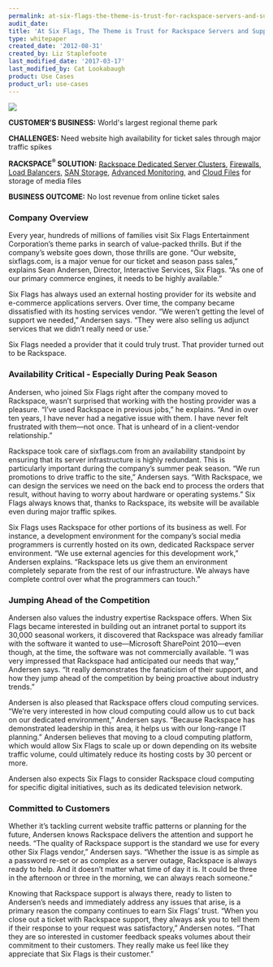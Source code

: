```yaml
---
permalink: at-six-flags-the-theme-is-trust-for-rackspace-servers-and-support/
audit_date:
title: 'At Six Flags, The Theme is Trust for Rackspace Servers and Support'
type: whitepaper
created_date: '2012-08-31'
created_by: Liz Staplefoote
last_modified_date: '2017-03-17'
last_modified_by: Cat Lookabaugh
product: Use Cases
product_url: use-cases
---
```


<a href="http://www.sixflags.com/national/index.aspx">
   <img src="{% asset_path use-cases/at-six-flags-the-theme-is-trust-for-rackspace-servers-and-support/sixflags_logo.png %}" />
</a>

**CUSTOMER’S BUSINESS:** World's largest regional theme park

**CHALLENGES:** Need website high availability for ticket sales through major
traffic spikes

**RACKSPACE<sup>&reg;</sup> SOLUTION:** [Rackspace Dedicated Server
Clusters](http://www.rackspace.com/managed_hosting/index.php),
[Firewalls](http://www.rackspace.com/managed_hosting/services/security/firewalls.php),
[Load Balancers](http://www.rackspace.com/cloud/cloud_hosting_products/loadbalancers/),
[SAN Storage](http://www.rackspace.com/managed_hosting/services/storage/san.php),
[Advanced Monitoring](http://www.rackspace.com/managed_hosting/services/reporting/urlmonitoring.php),
and [Cloud Files](http://www.rackspace.com/cloud/cloud_hosting_products/files/) for
storage of media files

**BUSINESS OUTCOME:** No lost revenue from online ticket sales

### Company Overview

Every year, hundreds of millions of families visit Six Flags
Entertainment Corporation’s theme parks in search of value-packed
thrills. But if the company’s website goes down, those thrills are gone.
“Our website, sixflags.com, is a major venue for our ticket and season
pass sales,” explains Sean Andersen, Director, Interactive Services, Six
Flags. “As one of our primary commerce engines, it needs to be highly
available.”

Six Flags has always used an external hosting provider for its website
and e-commerce applications servers. Over time, the company became
dissatisfied with its hosting services vendor. “We weren’t getting the
level of support we needed,” Andersen says. “They were also selling us
adjunct services that we didn’t really need or use.”

Six Flags needed a provider that it could truly trust. That provider
turned out to be Rackspace.

### Availability Critical - Especially During Peak Season

Andersen, who joined Six Flags right after the company moved to
Rackspace, wasn’t surprised that working with the hosting provider was a
pleasure. “I’ve used Rackspace in previous jobs,” he explains. “And in
over ten years, I have never had a negative issue with them. I have
never felt frustrated with them—not once. That is unheard of in a
client-vendor relationship.”

Rackspace took care of sixflags.com from an availability standpoint by
ensuring that its server infrastructure is highly redundant. This is
particularly important during the company’s summer peak season. “We run
promotions to drive traffic to the site,” Andersen says. “With
Rackspace, we can design the services we need on the back end to process
the orders that result, without having to worry about hardware or
operating systems.” Six Flags always knows that, thanks to Rackspace,
its website will be available even during major traffic spikes.

Six Flags uses Rackspace for other portions of its business as well. For
instance, a development environment for the company’s social media
programmers is currently hosted on its own, dedicated Rackspace server
environment. “We use external agencies for this development work,”
Andersen explains. “Rackspace lets us give them an environment
completely separate from the rest of our infrastructure. We always have
complete control over what the programmers can touch.”

### Jumping Ahead of the Competition

Andersen also values the industry expertise Rackspace offers. When Six
Flags became interested in building out an intranet portal to support
its 30,000 seasonal workers, it discovered that Rackspace was already
familiar with the software it wanted to use—Microsoft SharePoint
2010—even though, at the time, the software was not commercially
available. “I was very impressed that Rackspace had anticipated our
needs that way,” Andersen says. “It really demonstrates the fanaticism
of their support, and how they jump ahead of the competition by being
proactive about industry trends.”

Andersen is also pleased that Rackspace offers cloud computing services.
“We’re very interested in how cloud computing could allow us to cut back
on our dedicated environment,” Andersen says. “Because Rackspace has
demonstrated leadership in this area, it helps us with our long-range IT
planning.” Andersen believes that moving to a cloud computing platform,
which would allow Six Flags to scale up or down depending on its website
traffic volume, could ultimately reduce its hosting costs by 30 percent
or more.

Andersen also expects Six Flags to consider Rackspace cloud computing
for specific digital initiatives, such as its dedicated television
network.

### Committed to Customers

Whether it’s tackling current website traffic patterns or planning for
the future, Andersen knows Rackspace delivers the attention and support
he needs. “The quality of Rackspace support is the standard we use for
every other Six Flags vendor,” Andersen says. “Whether the issue is as
simple as a password re-set or as complex as a server outage, Rackspace
is always ready to help. And it doesn’t matter what time of day it is.
It could be three in the afternoon or three in the morning, we can
always reach someone.”

Knowing that Rackspace support is always there, ready to listen to
Andersen’s needs and immediately address any issues that arise, is a
primary reason the company continues to earn Six Flags’ trust. “When you
close out a ticket with Rackspace support, they always ask you to tell
them if their response to your request was satisfactory,” Andersen
notes. “That they are so interested in customer feedback speaks volumes
about their commitment to their customers. They really make us feel like
they appreciate that Six Flags is their customer.”
